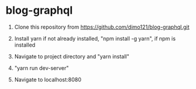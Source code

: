 # blog-graphql

1. Clone this repository from https://github.com/dimo121/blog-graphql.git

2. Install yarn if not already installed, "npm install -g yarn", if npm is installed

3. Navigate to project directory and "yarn install"

4. "yarn run dev-server"

5. Navigate to localhost:8080
